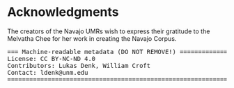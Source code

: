 # Acknowledgments

The creators of the Navajo UMRs wish to express their gratitude to the Melvatha Chee for her work in creating the Navajo Corpus. 


<pre>
=== Machine-readable metadata (DO NOT REMOVE!) ================================
License: CC BY-NC-ND 4.0
Contributors: Lukas Denk, William Croft
Contact: ldenk@unm.edu
===============================================================================
</pre>